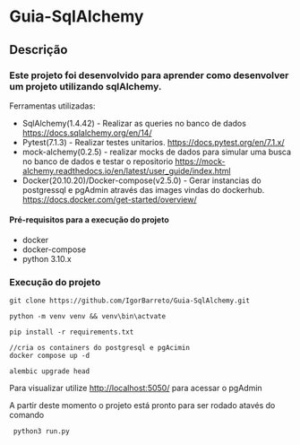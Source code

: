 # Guia-SqlAlchemy
## Descrição
### Este projeto foi desenvolvido para aprender como desenvolver um projeto utilizando sqlAlchemy.
Ferramentas utilizadas:
- SqlAlchemy(1.4.42) - Realizar as queries no banco de dados
    https://docs.sqlalchemy.org/en/14/
- Pytest(7.1.3) - Realizar testes unitarios.
    https://docs.pytest.org/en/7.1.x/
- mock-alchemy(0.2.5) - realizar mocks de dados para simular uma busca no banco de dados e testar o repositorio 
    https://mock-alchemy.readthedocs.io/en/latest/user_guide/index.html
- Docker(20.10.20)/Docker-compose(v2.5.0) - Gerar instancias do postgressql e pgAdmin através das images vindas do dockerhub.
    https://docs.docker.com/get-started/overview/
#### Pré-requisitos para a execução do projeto
- docker
- docker-compose
- python 3.10.x

### Execução do projeto
```console
git clone https://github.com/IgorBarreto/Guia-SqlAlchemy.git
```
```console
python -m venv venv && venv\bin\actvate
```
```console
pip install -r requirements.txt
```
```
//cria os containers do postgresql e pgAcimin
docker compose up -d
```

```
alembic upgrade head
```

Para visualizar utilize <http://localhost:5050/> para acessar o pgAdmin

A partir deste momento o projeto está pronto para ser
rodado atavés do comando 
```console
 python3 run.py
```
